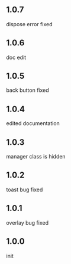 ## 1.0.7
dispose error fixed

## 1.0.6
doc edit

## 1.0.5
back button fixed

## 1.0.4
edited documentation

## 1.0.3
manager class is hidden

## 1.0.2
toast bug fixed

## 1.0.1
overlay bug fixed

## 1.0.0
init
